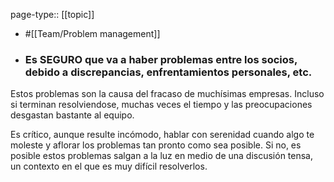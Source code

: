 page-type:: [[topic]]

- #[[Team/Problem management]]

- ### Es SEGURO que va a haber problemas entre los socios, debido a discrepancias, enfrentamientos personales, etc.

Estos problemas son la causa del fracaso de muchísimas empresas. Incluso si terminan resolviendose, muchas veces el tiempo y las preocupaciones desgastan bastante al equipo.

Es crítico, aunque resulte incómodo, hablar con serenidad cuando algo te moleste y aflorar los problemas tan pronto como sea posible. Si no, es posible estos problemas salgan a la luz en medio de una discusión tensa, un contexto en el que es muy difícil resolverlos.



